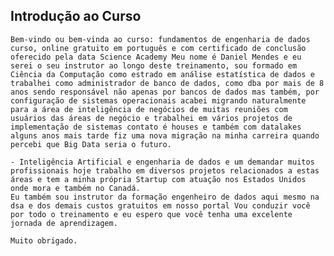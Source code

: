 ## Introdução ao Curso

    Bem-vindo ou bem-vinda ao curso: fundamentos de engenharia de dados curso, online gratuito em português e com certificado de conclusão oferecido pela data Science Academy Meu nome é Daniel Mendes e eu serei o seu instrutor ao longo deste treinamento, sou formado em Ciência da Computação como estrado em análise estatística de dados e trabalhei como administrador de banco de dados, como dba por mais de 8 anos sendo responsável não apenas por bancos de dados mas também, por configuração de sistemas operacionais acabei migrando naturalmente para a área de inteligência de negócios de muitas reuniões com usuários das áreas de negócio e trabalhei em vários projetos de implementação de sistemas contato é houses e também com datalakes alguns anos mais tarde fiz uma nova migração na minha carreira quando percebi que Big Data seria o futuro.
    
    - Inteligência Artificial e engenharia de dados e um demandar muitos profissionais hoje trabalho em diversos projetos relacionados a estas áreas e tem a minha própria Startup com atuação nos Estados Unidos onde mora e também no Canadá.
    Eu também sou instrutor da formação engenheiro de dados aqui mesmo na dsa e dos demais custos gratuitos em nosso portal Vou conduzir você por todo o treinamento e eu espero que você tenha uma excelente jornada de aprendizagem.
    
    Muito obrigado.
